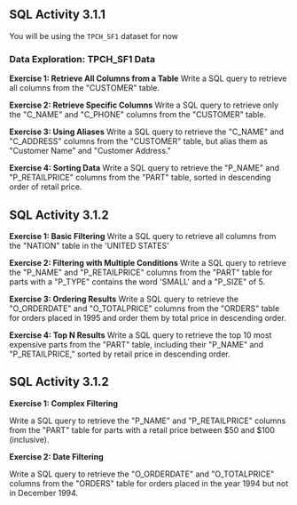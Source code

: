 ## SQL Activity 3.1.1

You will be using the `TPCH_SF1` dataset for now 

### Data Exploration: TPCH_SF1 Data

**Exercise 1: Retrieve All Columns from a Table** Write a SQL query to retrieve all columns from the "CUSTOMER" table.

**Exercise 2: Retrieve Specific Columns** Write a SQL query to retrieve only the "C_NAME" and "C_PHONE" columns from the "CUSTOMER" table.

**Exercise 3: Using Aliases** Write a SQL query to retrieve the "C_NAME" and "C_ADDRESS" columns from the "CUSTOMER" table, but alias them as "Customer Name" and "Customer Address."

**Exercise 4: Sorting Data** Write a SQL query to retrieve the "P_NAME" and "P_RETAILPRICE" columns from the "PART" table, sorted in descending order of retail price.

## SQL Activity 3.1.2 

**Exercise 1: Basic Filtering** Write a SQL query to retrieve all columns from the "NATION" table in the 'UNITED STATES' 

**Exercise 2: Filtering with Multiple Conditions** Write a SQL query to retrieve the "P_NAME" and "P_RETAILPRICE" columns from the "PART" table for parts with a "P_TYPE" contains  the word  'SMALL' and a "P_SIZE" of 5.

**Exercise 3: Ordering Results** Write a SQL query to retrieve the "O_ORDERDATE" and "O_TOTALPRICE" columns from the "ORDERS" table for orders placed in 1995 and order them by total price in descending order.

**Exercise 4: Top N Results** Write a SQL query to retrieve the top 10 most expensive parts from the "PART" table, including their "P_NAME" and "P_RETAILPRICE," sorted by retail price in descending order.

## SQL Activity 3.1.2 

**Exercise 1: Complex Filtering**

Write a SQL query to retrieve the "P_NAME" and "P_RETAILPRICE" columns from the "PART" table for parts with a retail price between \$50 and $100 (inclusive).

**Exercise 2: Date Filtering**

Write a SQL query to retrieve the "O_ORDERDATE" and "O_TOTALPRICE" columns from the "ORDERS" table for orders placed in the year 1994 but not in December 1994.
